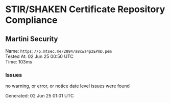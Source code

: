 # STIR/SHAKEN Certificate Repository Compliance

## Martini Security

Name: `https://p.mtsec.me/2884/a8cwa4pzEPmD.pem`\
Tested At: 02 Jun 25 00:50 UTC\
Time: 103ms

### Issues

no warning, or error, or notice date level issues were found

Generated: 02 Jun 25 01:01 UTC